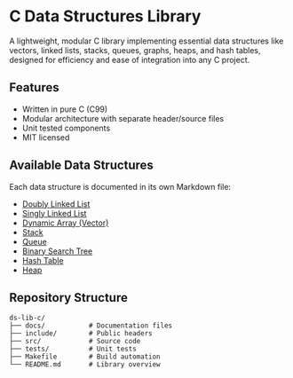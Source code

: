 # C Data Structures Library 
A lightweight, modular C library implementing essential data structures like vectors, linked lists, stacks, queues, graphs, heaps, and hash tables, designed for efficiency and ease of integration into any C project.

## Features

- Written in pure C (C99)
- Modular architecture with separate header/source files
- Unit tested components
- MIT licensed

## Available Data Structures

Each data structure is documented in its own Markdown file:

- [Doubly Linked List](docs/Doubly-Linked-List.md)
- [Singly Linked List](docs/Singly-Linked-List.md)
- [Dynamic Array (Vector)](docs/Dynamic-Array.md)
- [Stack](docs/Stack.md)
- [Queue](docs/Queue.md)
- [Binary Search Tree](docs/Binary-Search-Tree.md)
- [Hash Table](docs/Hash-Table.md)
- [Heap](docs/Heap.md)

## Repository Structure

```text
ds-lib-c/
├── docs/           # Documentation files
├── include/        # Public headers
├── src/            # Source code
├── tests/          # Unit tests
├── Makefile        # Build automation
└── README.md       # Library overview 

